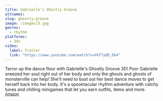 ```yaml
---
title: Gabrielle's Ghostly Groove
altnames:
slug: ghostly-groove
image: /images/5.jpg
genres:
  - rhythm
platforms:
  - 3ds
video:
  label: Trailer
  link: "https://www.youtube.com/watch?v=VkT7yOD_D64"
---
```


Terror up the dance floor with Gabrielle's Ghostly Groove 3D! Poor Gabrielle sneezed her soul right out of her body and only the ghouls and ghosts of monsterville can help! She'll need to bust out her best dance moves to get herself back into her body. It's a spooktacular rhythm adventure with catchy tunes and chilling minigames that let you earn outfits, items and more. <sup>[Amazon](https://www.amazon.com/Gabrielles-Ghostly-Groove-Nintendo-3DS/dp/B004UMAPQS)</sup>
